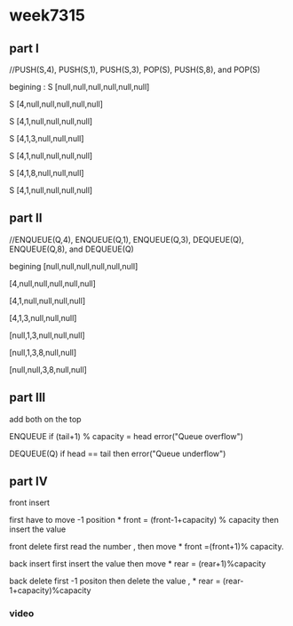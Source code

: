 # week7315

## part I 
//PUSH(S,4), PUSH(S,1), PUSH(S,3), POP(S), PUSH(S,8), and POP(S)

begining     :      S [null,null,null,null,null,null]

 S [4,null,null,null,null,null]  

 S [4,1,null,null,null,null]

S [4,1,3,null,null,null]

S [4,1,null,null,null,null]

S [4,1,8,null,null,null]

S [4,1,null,null,null,null]



## part II 
//ENQUEUE(Q,4), ENQUEUE(Q,1), ENQUEUE(Q,3), DEQUEUE(Q), ENQUEUE(Q,8), and DEQUEUE(Q)

begining  [null,null,null,null,null,null]

[4,null,null,null,null,null]

[4,1,null,null,null,null]

[4,1,3,null,null,null]

[null,1,3,null,null,null]

[null,1,3,8,null,null]

[null,null,3,8,null,null]

## part III
add both on the top 


ENQUEUE
  if (tail+1) % capacity = head
      error("Queue overflow")




DEQUEUE(Q)
      if head == tail then
      error("Queue underflow")

## part IV 

front insert 

first have to move -1 position  * front = (front-1+capacity) % capacity then insert the value 


front delete 
first read the number , then move   *  front =(front+1)% capacity. 

back insert
first insert the value then move  * rear = (rear+1)%capacity

back delete 
first -1 positon then delete the value , *  rear = (rear-1+capacity)%capacity



### video

